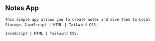 ## Notes App
```This simple app allows you to create notes and save them to Local Storage.```
```JavaScript | HTML | Tailwind CSS.```

```JavaScript | HTML | Tailwind CSS.```